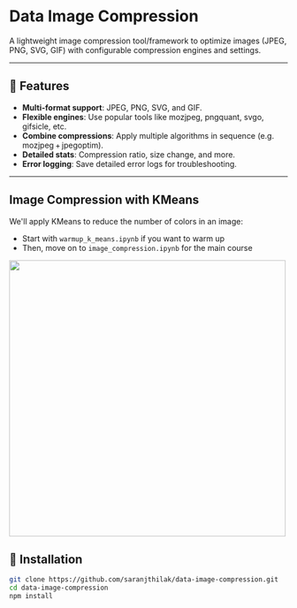 # Data Image Compression

A lightweight image compression tool/framework to optimize images (JPEG, PNG, SVG, GIF) with configurable compression engines and settings.

---

## 🧩 Features

- **Multi-format support**: JPEG, PNG, SVG, and GIF.
- **Flexible engines**: Use popular tools like mozjpeg, pngquant, svgo, gifsicle, etc.
- **Combine compressions**: Apply multiple algorithms in sequence (e.g. mozjpeg + jpegoptim).
- **Detailed stats**: Compression ratio, size change, and more.
- **Error logging**: Save detailed error logs for troubleshooting.

---




## Image Compression with KMeans

We'll apply KMeans to reduce the number of colors in an image:
- Start with `warmup_k_means.ipynb` if you want to warm up
- Then, move on to `image_compression.ipynb` for the main course

<img src="https://miro.medium.com/max/840/1*y0nV4cWk3KbzXSe9dIWL5g.jpeg" width=500>

## 🔧 Installation

```bash
git clone https://github.com/saranjthilak/data-image-compression.git
cd data-image-compression
npm install

